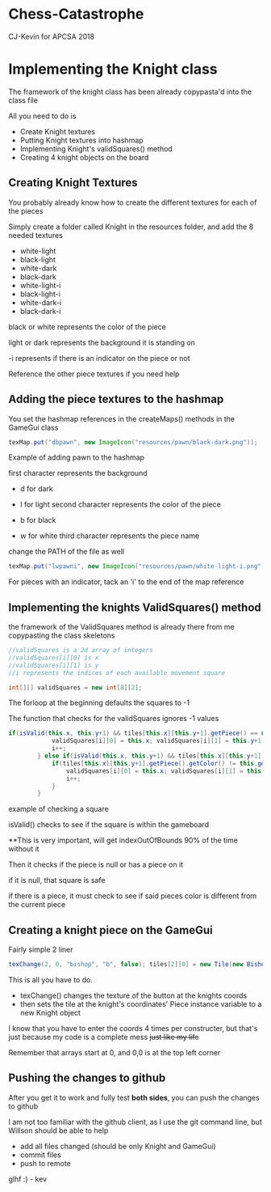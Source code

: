 # Chess-Catastrophe
CJ-Kevin for APCSA 2018

# Implementing the Knight class


The framework of the knight class has been already copypasta'd into the class file


All you need to do is


* Create Knight textures
* Putting Knight textures into hashmap
* Implementing Knight's validSquares() method
* Creating 4 knight objects on the board

## Creating Knight Textures


You probably already know how to create the different textures for each of the pieces


Simply create a folder called Knight in the resources folder, and add the 8 needed textures


* white-light
* black-light
* white-dark
* black-dark
* white-light-i
* black-light-i
* white-dark-i
* black-dark-i

black or white represents the color of the piece


light or dark represents the background it is standing on


-i represents if there is an indicator on the piece or not




Reference the other piece textures if you need help

## Adding the piece textures to the hashmap


You set the hashmap references in the createMaps() methods in the GameGui class


```java
texMap.put("dbpawn", new ImageIcon("resources/pawn/black-dark.png"));
```
Example of adding pawn to the hashmap





first character represents the background


* d for dark
* l for light
second character represents the color of the piece


* b for black
* w for white
third character represents the piece name


change the PATH of the file as well


```java
texMap.put("lwpawni", new ImageIcon("resources/pawn/white-light-i.png"));
```
For pieces with an indicator, tack an 'i' to the end of the map reference



## Implementing the knights ValidSquares() method


the framework of the ValidSquares method is already there from me copypasting the class skeletons


```java
//validSquares is a 2d array of integers
//validSquares[i][0] is x
//validSquares[i][1] is y
//i represents the indices of each available movement square

int[][] validSquares = new int[8][2];
```


The forloop at the beginning defaults the squares to -1


The function that checks for the validSquares ignores -1 values



```java
if(isValid(this.x, this.y+1) && tiles[this.x][this.y+1].getPiece() == null){
            validSquares[i][0] = this.x; validSquares[i][1] = this.y+1;
            i++;
        } else if(isValid(this.x, this.y+1) && tiles[this.x][this.y+1].getPiece() != null){
            if(tiles[this.x][this.y+1].getPiece().getColor() != this.getColor()){
                validSquares[i][0] = this.x; validSquares[i][1] = this.y+1;
                i++;
            }
        }  
```
example of checking a square


isValid() checks to see if the square is within the gameboard


**This is very important, will get indexOutOfBounds 90% of the time without it


Then it checks if the piece is null or has a piece on it


if it is null, that square is safe


if there is a piece, it must check to see if said pieces color is different from the current piece


## Creating a knight piece on the GameGui

Fairly simple 2 liner


```java
texChange(2, 0, "bishop", "b", false); tiles[2][0] = new Tile(new Bishop(2, 0, true),2,0);
```
This is all you have to do.


* texChange() changes the texture of the button at the knights coords
* then sets the tile at the knight's coordinates' Piece instance variable to a new Knight object


I know that you have to enter the coords 4 times per constructer, but that's just because my code is a complete mess ~~just like my life~~


Remember that arrays start at 0, and 0,0 is at the top left corner


## Pushing the changes to github


After you get it to work and fully test **both sides**, you can push the changes to github




I am not too familiar with the github client, as I use the git command line, but Willson should be able to help


* add all files changed (should be only Knight and GameGui)
* commit files
* push to remote



glhf :) - kev